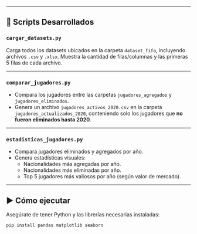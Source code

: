 
---

## 🚀 Scripts Desarrollados

### `cargar_datasets.py`
Carga todos los datasets ubicados en la carpeta `dataset_fifa`, incluyendo archivos `.csv` y `.xlsx`. Muestra la cantidad de filas/columnas y las primeras 5 filas de cada archivo.

---

### `comparar_jugadores.py`
- Compara los jugadores entre las carpetas `jugadores_agregados` y `jugadores_eliminados`.
- Genera un archivo `jugadores_activos_2020.csv` en la carpeta `jugadores_actualizados_2020`, conteniendo solo los jugadores que **no fueron eliminados hasta 2020**.

---

### `estadisticas_jugadores.py`
- Compara jugadores eliminados y agregados por año.
- Genera estadísticas visuales:
  - Nacionalidades más agregadas por año.
  - Nacionalidades más eliminadas por año.
  - Top 5 jugadores más valiosos por año (según valor de mercado).

---

## ▶️ Cómo ejecutar

Asegúrate de tener Python y las librerías necesarias instaladas:

```bash
pip install pandas matplotlib seaborn
